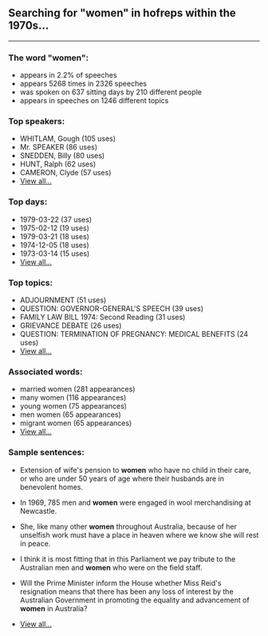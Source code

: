 
## Searching for "women" in hofreps within the 1970s...

----

### The word "women":

* appears in 2.2% of speeches
* appears 5268 times in 2326 speeches
* was spoken on 637 sitting days by 210 different people
* appears in speeches on 1246 different topics

### Top speakers:

* WHITLAM, Gough (105 uses)
* Mr. SPEAKER (86 uses)
* SNEDDEN, Billy (80 uses)
* HUNT, Ralph (62 uses)
* CAMERON, Clyde (57 uses)
* [View all...](speakers.md)


### Top days:

* 1979-03-22 (37 uses)
* 1975-02-12 (19 uses)
* 1979-03-21 (18 uses)
* 1974-12-05 (18 uses)
* 1973-03-14 (15 uses)
* [View all...](days.md)


### Top topics:

* ADJOURNMENT (51 uses)
* QUESTION: GOVERNOR-GENERAL'S SPEECH (39 uses)
* FAMILY LAW BILL 1974: Second Reading (31 uses)
* GRIEVANCE DEBATE (26 uses)
* QUESTION: TERMINATION OF PREGNANCY: MEDICAL BENEFITS (24 uses)
* [View all...](topics.md)


### Associated words:

* married women (281 appearances)
* many women (116 appearances)
* young women (75 appearances)
* men women (65 appearances)
* migrant women (65 appearances)
* [View all...](collocations.md)


### Sample sentences:

* Extension of wife's pension to **women** who have no child in their care, or who are under 50 years of age where their husbands are in benevolent homes.

* In 1969, 785 men and **women** were engaged in wool merchandising at Newcastle.

* She, like many other **women** throughout Australia, because of her unselfish work must have a place in heaven where we know she will rest in peace.

* I think it is most fitting that in this Parliament we pay tribute to the Australian men and **women** who were on the field staff.

* Will the Prime Minister inform the House whether Miss Reid's resignation means that there has been any loss of interest by the Australian Government in promoting the equality and advancement of **women** in Australia?

* [View all...](contexts.md)
